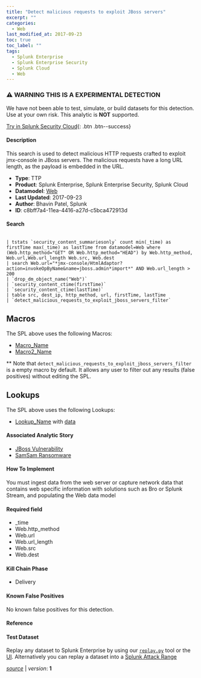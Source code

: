 ```yaml
---
title: "Detect malicious requests to exploit JBoss servers"
excerpt: ""
categories:
  - Web
last_modified_at: 2017-09-23
toc: true
toc_label: ""
tags:
  - Splunk Enterprise
  - Splunk Enterprise Security
  - Splunk Cloud
  - Web
---
```


### ⚠️ WARNING THIS IS A EXPERIMENTAL DETECTION
We have not been able to test, simulate, or build datasets for this detection. Use at your own risk. This analytic is **NOT** supported.


[Try in Splunk Security Cloud](https://www.splunk.com/en_us/cyber-security.html){: .btn .btn--success}

#### Description

This search is used to detect malicious HTTP requests crafted to exploit jmx-console in JBoss servers. The malicious requests have a long URL length, as the payload is embedded in the URL.

- **Type**: TTP
- **Product**: Splunk Enterprise, Splunk Enterprise Security, Splunk Cloud
- **Datamodel**: [Web](https://docs.splunk.com/Documentation/CIM/latest/User/Web)
- **Last Updated**: 2017-09-23
- **Author**: Bhavin Patel, Splunk
- **ID**: c8bff7a4-11ea-4416-a27d-c5bca472913d

#### Search

```

| tstats `security_content_summariesonly` count min(_time) as firstTime max(_time) as lastTime from datamodel=Web where (Web.http_method="GET" OR Web.http_method="HEAD") by Web.http_method, Web.url,Web.url_length Web.src, Web.dest 
| search Web.url="*jmx-console/HtmlAdaptor?action=invokeOpByName&name=jboss.admin*import*" AND Web.url_length > 200 
| `drop_dm_object_name("Web")` 
| `security_content_ctime(firstTime)` 
| `security_content_ctime(lastTime)` 
| table src, dest_ip, http_method, url, firstTime, lastTime 
| `detect_malicious_requests_to_exploit_jboss_servers_filter`
```

## Macros
The SPL above uses the following Macros:
* [Macro_Name](https://)
* [Macro2_Name](https://)

** Note that `detect_malicious_requests_to_exploit_jboss_servers_filter` is a empty macro by default. It allows any user to filter out any results (false positives) without editing the SPL.

## Lookups
The SPL above uses the following Lookups:

* [Lookup_Name]() with [data]()

#### Associated Analytic Story
* [JBoss Vulnerability](/stories/jboss_vulnerability)
* [SamSam Ransomware](/stories/samsam_ransomware)


#### How To Implement
You must ingest data from the web server or capture network data that contains web specific information with solutions such as Bro or Splunk Stream, and populating the Web data model

#### Required field
* _time
* Web.http_method
* Web.url
* Web.url_length
* Web.src
* Web.dest


#### Kill Chain Phase
* Delivery


#### Known False Positives
No known false positives for this detection.





#### Reference


#### Test Dataset
Replay any dataset to Splunk Enterprise by using our [`replay.py`](https://github.com/splunk/attack_data#using-replaypy) tool or the [UI](https://github.com/splunk/attack_data#using-ui).
Alternatively you can replay a dataset into a [Splunk Attack Range](https://github.com/splunk/attack_range#replay-dumps-into-attack-range-splunk-server)




[*source*](https://github.com/splunk/security_content/tree/develop/detections/experimental/web/detect_malicious_requests_to_exploit_jboss_servers.yml) \| *version*: **1**